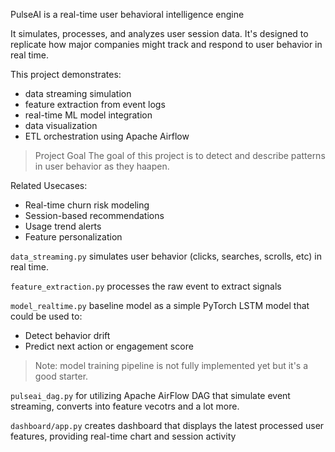 PulseAI is a real-time user behavioral intelligence engine

It simulates, processes, and analyzes user session data. It's designed to replicate how major companies might track and respond to user behavior in real time.


This project demonstrates:

- data streaming simulation
- feature extraction from event logs
- real-time ML model integration
- data visualization
- ETL orchestration using Apache Airflow

> Project Goal
The goal of this project is to detect and describe patterns in user behavior as they haapen. 

Related Usecases:
- Real-time churn risk modeling
- Session-based recommendations
- Usage trend alerts
- Feature personalization

`data_streaming.py` simulates user behavior (clicks, searches, scrolls, etc) in real time. 

`feature_extraction.py` processes the raw event to extract signals

`model_realtime.py` baseline model as a simple PyTorch LSTM model that could be used to:
- Detect behavior drift
- Predict next action or engagement score

> Note: model training pipeline is not fully implemented yet but it's a good starter.

`pulseai_dag.py` for utilizing Apache AirFlow DAG that simulate event streaming, converts into feature vecotrs and a lot more.

`dashboard/app.py` creates dashboard that displays the latest processed user features, providing real-time chart and session activity